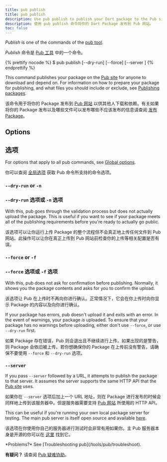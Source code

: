 ```yaml
---
title: pub publish
title: pub publish
description: Use pub publish to publish your Dart package to the Pub site.
description: 使用 pub publish 命令将你的 Dart Package 发布到 Pub 网站。
toc: false
---
```


_Publish_ is one of the commands of the [pub tool](/tools/pub/cmd).

_Publish_ 命令是 [Pub 工具](/tools/pub/cmd) 中的一个命令。

{% prettify nocode %}
$ pub publish [--dry-run] [--force] [--server <url>]
{% endprettify %}

This command publishes your package on the
[Pub site]({{site.pub}}) for anyone to download and depend
on. For information on how to prepare your package for publishing,
and what files you should include or exclude,
see [Publishing packages](/tools/pub/publishing).

该命令用于将你的 Package 发布到 [Pub 网站]({{site.pub}}) 以供其他人下载和依赖。有关如果将你的 Package 发布以及哪些文件可以发布哪些不应该发布的信息请查阅 [发布 Package](/tools/pub/publishing)。

## Options

## 选项

For options that apply to all pub commands, see
[Global options](/tools/pub/cmd#global-options).

你可以查阅 [全局选项](/tools/pub/cmd#global-options) 获取 Pub 命令所支持的命令选项。

### `--dry-run` or `-n`

### `--dry-run` 选项或 `-n` 选项

With this, pub goes through the validation process but does not actually upload
the package. This is useful if you want to see if your package meets all of the
publishing requirements before you're ready to actually go public.

该选项可以让你运行上传 Package 的整个流程但不会真正地上传任何文件到 Pub 网站。此操作可以让你在真正上传到 Pub 网站前检查你的上传等相关配置是否有误。

### `--force` or `-f`

### `--force` 选项或 `-f` 选项

With this, pub does not ask for confirmation before publishing. Normally, it
shows you the package contents and asks for you to confirm the upload.

该选项让 Pub 在上传时不再向你进行确认。正常情况下，它会在你上传时向你显示 Package 的内容以及向你进行确认。

If your package has errors, pub doesn't upload it and exits with an error.
In the event of warnings, your package *is* uploaded.
To ensure that your package has no warnings before uploading,
either don't use `--force`, or use `--dry-run` first.

如果 Package 存在错误，Pub 则会退出且不继续进行上传。如果出现的是警告，则 Package 会依旧被上传。若你想确保你的 Package 在上传前没有警告，请确保不要使用 `--force` 和 `--dry-run` 选项。

### `--server`

If you pass `--server` followed by a URL, it attempts to publish the
package to that server. It assumes the server supports the same HTTP API that
the [Pub site][pubsite] uses.

如果你在 `--server` 选项后加上一个 URL 地址，则在 Package 进行发布的时候会同样地上传到该服务器中。但是服务器需要支持 [Pub 网站][pubsite] 所使用的 HTTP API。

This can be useful if you're running your own local package server for testing.
The main pub server is itself open source and available [here][pub repo].

该选项在你使用你自己的服务器进行测试时会非常有用如果你。主 Pub 服务器本身是开源的你可以在 [这里][pub repo] 找到它。

[pubsite]: {{site.pub}}
[pub repo]: https://github.com/dart-lang/pub-dev

<aside class="alert alert-info" markdown="1">
  *Problems?* See [Troubleshooting pub](/tools/pub/troubleshoot).

  **有疑问？** 请查阅 [Pub 疑难协助](/tools/pub/troubleshoot)。
</aside>
